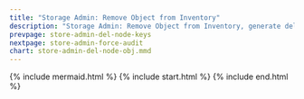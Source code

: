 ```yaml
---
title: "Storage Admin: Remove Object from Inventory"
description: "Storage Admin: Remove Object from Inventory, generate delete lists for all copies"
prevpage: store-admin-del-node-keys
nextpage: store-admin-force-audit
chart: store-admin-del-node-obj.mmd
---
```


{% include mermaid.html %}
{% include start.html %}
{% include end.html %}

